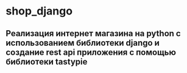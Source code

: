# shop_django

## Реализация интернет магазина на python с использованием библиотеки django и создание rest api приложения с помощью библиотеки tastypie
